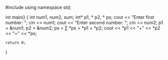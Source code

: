 #include <iostream>
using namespace std;

int main() {
    int num1, num2, sum;
    int* p1, * p2, * ps;
    cout << "Enter first number: ";
    cin >> num1;
    cout << "Enter second number: ";
    cin >> num2;
    p1 = &num1;
    p2 = &num2;
    ps = &sum;
    *ps = *p1 + *p2;
    cout << *p1 << "+" << *p2 << "=" << *ps;

    return 0;
}
